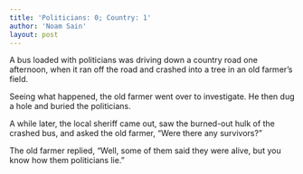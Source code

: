 ```yaml
---
title: 'Politicians: 0; Country: 1'
author: 'Noam Sain'
layout: post
---
```


A bus loaded with politicians was driving down a country road one afternoon, when it ran off the road and crashed into a tree in an old farmer’s field.

Seeing what happened, the old farmer went over to investigate. He then dug a hole and buried the politicians.

A while later, the local sheriff came out, saw the burned-out hulk of the crashed bus, and asked the old farmer, “Were there any survivors?”

The old farmer replied, “Well, some of them said they were alive, but you know how them politicians lie.”